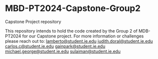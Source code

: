 # MBD-PT2024-Capstone-Group2
Capstone Project repository

This repository intends to hold the code created by the Group 2 of MDB-PT2024 for our Capstone project.
For more information or challenges please reach out to:
lamberto@student.ie.edu
judith.doral@student.ie.edu
carlos.c@student.ie.edu
gainpark@student.ie.edu
michael.george@student.ie.edu
sulaiman@student.ie.edu
